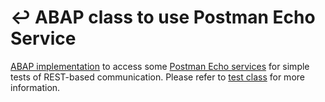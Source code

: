 # ↩️ ABAP class to use Postman Echo Service

[ABAP implementation](/src/zcl_postman_echo.clas.abap) to access some [Postman Echo services](https://postman-echo.com) for simple tests of REST-based communication. Please refer to [test class](/src/zcl_postman_echo.clas.testclasses.abap) for more information.
